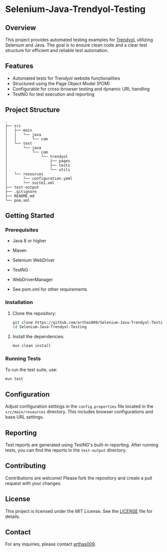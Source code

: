 
# Selenium-Java-Trendyol-Testing

## Overview

This project provides automated testing examples for [Trendyol](https://www.trendyol.com), utilizing Selenium and Java. The goal is to ensure clean code and a clear test structure for efficient and reliable test automation.

## Features

- Automated tests for Trendyol website functionalities
- Structured using the Page Object Model (POM)
- Configurable for cross-browser testing and dynamic URL handling
- TestNG for test execution and reporting

## Project Structure

```
.
├── src
│   ├── main
│   │   └── java
│   │       └── com
│   └── test
│       └── java
│           └── com
│               └── trendyol
│                   ├── pages
│                   ├── tests
│                   └── utils
│   └── resources
│       └── configuration.yaml
│       └── suite1.xml
├── test-output
├── .gitignore
├── README.md
└── pom.xml
```

## Getting Started

### Prerequisites

- Java 8 or higher
- Maven
- Selenium WebDriver
- TestNG
- WebDriverManager

- See pom.xml for other requirements

### Installation

1. Clone the repository:
   ```sh
   git clone https://github.com/arthas009/Selenium-Java-Trendyol-Testing.git
   cd Selenium-Java-Trendyol-Testing
   ```

2. Install the dependencies:
   ```sh
   mvn clean install
   ```

### Running Tests

To run the test suite, use:
```sh
mvn test
```

## Configuration

Adjust configuration settings in the `config.properties` file located in the `src/main/resources` directory. This includes browser configurations and base URL settings.

## Reporting

Test reports are generated using TestNG's built-in reporting. After running tests, you can find the reports in the `test-output` directory.

## Contributing

Contributions are welcome! Please fork the repository and create a pull request with your changes.

## License

This project is licensed under the MIT License. See the [LICENSE](LICENSE) file for details.

## Contact

For any inquiries, please contact [arthas009](https://github.com/arthas009).
